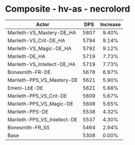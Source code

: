 # Composite - hv-as - necrolord
| Actor | DPS | Increase |
|---|:---:|:---:|
|Marileth-VS_Mastery-DE_HA|5807|9.40%|
|Marileth-VS_Crit-DE_HA|5794|9.14%|
|Marileth-VS_Magic-DE_HA|5792|9.12%|
|Marileth-DE_HA|5719|7.73%|
|Marileth-VS_Intellect-DE_HA|5719|7.73%|
|Bonesmith-FR-DE|5678|6.97%|
|Marileth-PPS_VS_Mastery-DE|5621|5.90%|
|Emeni-LbE-DE|5621|5.88%|
|Marileth-PPS_VS_Crit-DE|5609|5.67%|
|Marileth-PPS_VS_Magic-DE|5608|5.65%|
|Marileth-PPS-DE|5538|4.32%|
|Marileth-PPS_VS_Intellect-DE|5537|4.30%|
|Bonesmith-FR_SS|5464|2.94%|
|Base|5308|0.00%|
